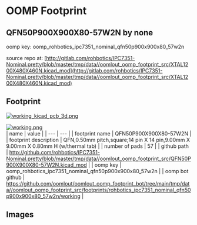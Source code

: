 # OOMP Footprint  
## QFN50P900X900X80-57W2N  by none  
  
oomp key: oomp_rohbotics_ipc7351_nominal_qfn50p900x900x80_57w2n  
  
source repo at: [http://gitlab.com/rohbotics/IPC7351-Nominal.pretty/blob/master/tmp/data//oomlout_oomp_footprint_src/XTAL1200X480X460N.kicad_mod](http://gitlab.com/rohbotics/IPC7351-Nominal.pretty/blob/master/tmp/data//oomlout_oomp_footprint_src/XTAL1200X480X460N.kicad_mod)  
## Footprint  
  
[![working_kicad_pcb_3d.png](working_kicad_pcb_3d_600.png)](working_kicad_pcb_3d.png)  
  
[![working.png](working_600.png)](working.png)  
| name | value | 
| --- | --- | 
| footprint name | QFN50P900X900X80-57W2N | 
| footprint description | QFN,0.50mm pitch,square;14 pin X 14 pin,9.00mm X 9.00mm X 0.80mm H (w/thermal tab) | 
| number of pads | 57 | 
| github path | http://github.com/rohbotics/IPC7351-Nominal.pretty/blob/master/tmp/data//oomlout_oomp_footprint_src/QFN50P900X900X80-57W2N.kicad_mod | 
| oomp key | oomp_rohbotics_ipc7351_nominal_qfn50p900x900x80_57w2n | 
| oomp bot github | https://github.com/oomlout/oomlout_oomp_footprint_bot/tree/main/tmp/data//oomlout_oomp_footprint_src/footprints/rohbotics_ipc7351_nominal_qfn50p900x900x80_57w2n/working | 
## Images  
